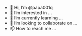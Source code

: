 - 👋 Hi, I’m @papa001q
- 👀 I’m interested in ...
- 🌱 I’m currently learning ...
- 💞️ I’m looking to collaborate on ...
- 📫 How to reach me ...

<!---
papa001q/papa001q is a ✨ special ✨ repository because its `README.md` (this file) appears on your GitHub profile.
You can click the Preview link to take a look at your changes.
--->
